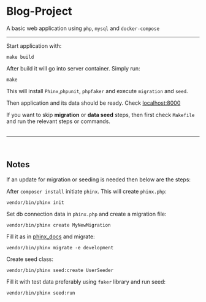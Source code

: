 # Blog-Project

A basic web application using `php`, `mysql` and `docker-compose`

---

Start application with: 

    make build

After build it will go into server container. Simply run:

    make

This will install `Phinx`,`phpunit`, `phpfaker` and execute `migration` and `seed`.

Then application and its data should be ready. Check [localhost:8000](localhost:8000)

If you want to skip __migration__ or __data seed__ steps, then first check `Makefile` and run the relevant steps or commands.
<br/><br/>

---

<br/>

## Notes
If an update for migration or seeding is needed then below are the steps:

After `composer install` initiate `phinx`. This will create `phinx.php`:

    vendor/bin/phinx init

Set db connection data in `phinx.php` and create a migration file:

    vendor/bin/phinx create MyNewMigration

Fill it as in [phinx_docs](https://book.cakephp.org/phinx/0/en/migrations.html) and migrate:

    vendor/bin/phinx migrate -e development

Create seed class:

    vendor/bin/phinx seed:create UserSeeder

Fill it with test data preferably using `faker` library and run seed:

    vendor/bin/phinx seed:run